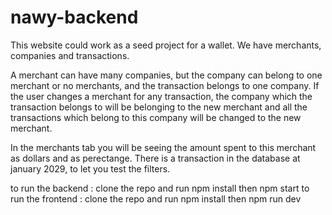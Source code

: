 # nawy-backend
This website could work as a seed project for a wallet. We have  merchants, companies and transactions.

A merchant can have many companies, but the company can belong to one merchant or no merchants, and the transaction belongs to one company.
If the user changes a merchant for any transaction, the company which the transaction belongs to will be belonging to
the new merchant and all the transactions which belong to this company will be changed to the new merchant.

In the merchants tab you will be seeing the amount spent to this merchant as dollars and as perectange.
There is a transaction in the database at january 2029, to let you test the filters.

to run the backend :  clone the repo and run npm install then npm start
to run the frontend :  clone the repo and run npm install then npm run dev

